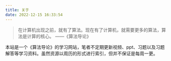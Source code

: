 ```yaml
---
title: 关于
date: 2022-12-15 16:33:54
---
```


> 在计算机出现之前，就有了算法。现在有了计算机，就需要更多的算法，算法是计算的核心。 ——《算法导论》


本站是一个《算法导论》的学习网站，笔者不定期更新视频、ppt、习题以及习题解答等学习资料。虽然资源以周历的形式进行索引，但并不保证是每周一更。

